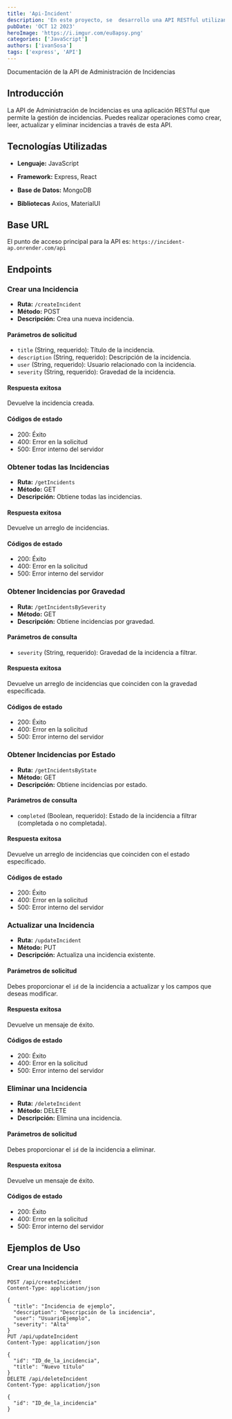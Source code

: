 ```yaml
---
title: 'Api-Incident'
description: 'En este proyecto, se  desarrollo una API RESTful utilizando las tecnologías clave de Express, MongoDB y JavaScript. Esta API permite llevar a cabo operaciones básicas de Crear, Leer, Actualizar y Eliminar (CRUD) sobre una colección de datos relacionados con incidencias..'
pubDate: 'OCT 12 2023'
heroImage: 'https://i.imgur.com/eu8apsy.png'
categories: ['JavaScript']
authors: ['ivanSosa']
tags: ['express', 'API']
---
```


 Documentación de la API de Administración de Incidencias

## Introducción

La API de Administración de Incidencias es una aplicación RESTful que permite la gestión de incidencias. Puedes realizar operaciones como crear, leer, actualizar y eliminar incidencias a través de esta API.

## Tecnologías Utilizadas
- **Lenguaje:** JavaScript

- **Framework:** Express, React
- **Base de Datos:** MongoDB
- **Bibliotecas** Axios, MaterialUI


## Base URL

El punto de acceso principal para la API es: `https://incident-ap.onrender.com/api`


## Endpoints

### Crear una Incidencia

- **Ruta:** `/createIncident`
- **Método:** POST
- **Descripción:** Crea una nueva incidencia.

#### Parámetros de solicitud

- `title` (String, requerido): Título de la incidencia.
- `description` (String, requerido): Descripción de la incidencia.
- `user` (String, requerido): Usuario relacionado con la incidencia.
- `severity` (String, requerido): Gravedad de la incidencia.

#### Respuesta exitosa

Devuelve la incidencia creada.

#### Códigos de estado

- 200: Éxito
- 400: Error en la solicitud
- 500: Error interno del servidor

### Obtener todas las Incidencias

- **Ruta:** `/getIncidents`
- **Método:** GET
- **Descripción:** Obtiene todas las incidencias.

#### Respuesta exitosa

Devuelve un arreglo de incidencias.

#### Códigos de estado

- 200: Éxito
- 400: Error en la solicitud
- 500: Error interno del servidor

### Obtener Incidencias por Gravedad

- **Ruta:** `/getIncidentsBySeverity`
- **Método:** GET
- **Descripción:** Obtiene incidencias por gravedad.

#### Parámetros de consulta

- `severity` (String, requerido): Gravedad de la incidencia a filtrar.

#### Respuesta exitosa

Devuelve un arreglo de incidencias que coinciden con la gravedad especificada.

#### Códigos de estado

- 200: Éxito
- 400: Error en la solicitud
- 500: Error interno del servidor

### Obtener Incidencias por Estado

- **Ruta:** `/getIncidentsByState`
- **Método:** GET
- **Descripción:** Obtiene incidencias por estado.

#### Parámetros de consulta

- `completed` (Boolean, requerido): Estado de la incidencia a filtrar (completada o no completada).

#### Respuesta exitosa

Devuelve un arreglo de incidencias que coinciden con el estado especificado.

#### Códigos de estado

- 200: Éxito
- 400: Error en la solicitud
- 500: Error interno del servidor

### Actualizar una Incidencia

- **Ruta:** `/updateIncident`
- **Método:** PUT
- **Descripción:** Actualiza una incidencia existente.

#### Parámetros de solicitud

Debes proporcionar el `id` de la incidencia a actualizar y los campos que deseas modificar.

#### Respuesta exitosa

Devuelve un mensaje de éxito.

#### Códigos de estado

- 200: Éxito
- 400: Error en la solicitud
- 500: Error interno del servidor

### Eliminar una Incidencia

- **Ruta:** `/deleteIncident`
- **Método:** DELETE
- **Descripción:** Elimina una incidencia.

#### Parámetros de solicitud

Debes proporcionar el `id` de la incidencia a eliminar.

#### Respuesta exitosa

Devuelve un mensaje de éxito.

#### Códigos de estado

- 200: Éxito
- 400: Error en la solicitud
- 500: Error interno del servidor

## Ejemplos de Uso

### Crear una Incidencia

```http
POST /api/createIncident
Content-Type: application/json

{
  "title": "Incidencia de ejemplo",
  "description": "Descripción de la incidencia",
  "user": "UsuarioEjemplo",
  "severity": "Alta"
}
PUT /api/updateIncident
Content-Type: application/json

{
  "id": "ID_de_la_incidencia",
  "title": "Nuevo título"
}
DELETE /api/deleteIncident
Content-Type: application/json

{
  "id": "ID_de_la_incidencia"
}